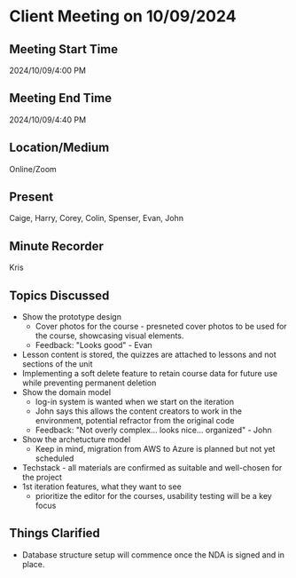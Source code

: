 # Client Meeting on 10/09/2024

## Meeting Start Time

2024/10/09/4:00 PM

## Meeting End Time

2024/10/09/4:40 PM

## Location/Medium

Online/Zoom

## Present

Caige, Harry, Corey, Colin, Spenser, Evan, John

## Minute Recorder

Kris

## Topics Discussed
  + Show the prototype design
    - Cover photos for the course - presneted cover photos to be used for the course, showcasing visual elements.
    - Feedback: "Looks good" - Evan
  + Lesson content is stored, the quizzes are attached to lessons and not sections of the unit
  + Implementing a soft delete feature to retain course data for future use while preventing permanent deletion
  + Show the domain model
    - log-in system is wanted when we start on the iteration
    - John says this allows the content creators to work in the environment, potential refractor from the original code
    - Feedback: "Not overly complex... looks nice... organized" - John
  + Show the archetucture model
    - Keep in mind, migration from AWS to Azure is planned but not yet scheduled
  + Techstack - all materials are confirmed as suitable and well-chosen for the project
  + 1st iteration features,  what they want to see
    - prioritize the editor for the courses, usability testing will be a key focus

## Things Clarified
  + Database structure setup will commence once the NDA is signed and in place.
